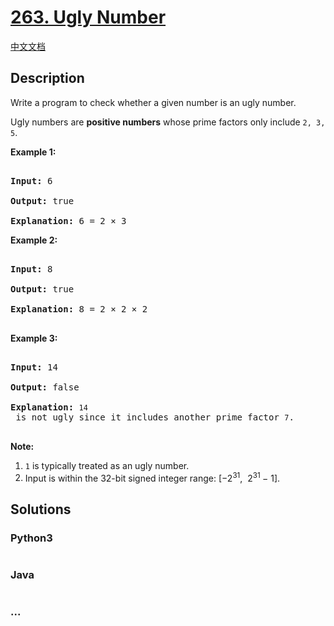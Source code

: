 # [263. Ugly Number](https://leetcode.com/problems/ugly-number)

[中文文档](/solution/0200-0299/0263.Ugly%20Number/README.md)

## Description

<p>Write a program to check whether a given number is an ugly number.</p>

<p>Ugly numbers are <strong>positive numbers</strong> whose prime factors only include <code>2, 3, 5</code>.</p>

<p><strong>Example 1:</strong></p>

<pre>

<strong>Input:</strong> 6

<strong>Output:</strong> true

<strong>Explanation: </strong>6 = 2 &times;&nbsp;3</pre>

<p><strong>Example 2:</strong></p>

<pre>

<strong>Input:</strong> 8

<strong>Output:</strong> true

<strong>Explanation: </strong>8 = 2 &times; 2 &times;&nbsp;2

</pre>

<p><strong>Example 3:</strong></p>

<pre>

<strong>Input:</strong> 14

<strong>Output:</strong> false 

<strong>Explanation: </strong><code>14</code> is not ugly since it includes another prime factor <code>7</code>.

</pre>

<p><strong>Note:</strong></p>

<ol>
    <li><code>1</code> is typically treated as an ugly number.</li>
    <li>Input is within the 32-bit signed integer range:&nbsp;[&minus;2<sup>31</sup>,&nbsp; 2<sup>31&nbsp;</sup>&minus; 1].</li>
</ol>

## Solutions

<!-- tabs:start -->

### **Python3**

```python

```

### **Java**

```java

```

### **...**

```

```

<!-- tabs:end -->
